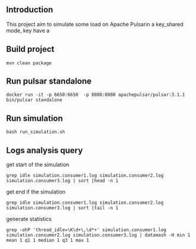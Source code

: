 ## Introduction

This project aim to simulate some load on Apache Pulsarin a key_shared mode, key have a  

## Build project
```
mvn clean package
```

## Run pulsar standalone
```
docker run -it -p 6650:6650  -p 8080:8080 apachepulsar/pulsar:3.1.1 bin/pulsar standalone
```

## Run simulation 
```
bash run_simulation.sh
```


## Logs analysis query   

get start of the simulation
```
grep idle simulation.consumer1.log simulation.consumer2.log simulation.consumer3.log | sort |head -n 1
```

get end if the simulation
```
grep idle simulation.consumer1.log simulation.consumer2.log simulation.consumer3.log | sort |tail -n 1
```

generate statistics
```
grep -ohP 'thread_idle=\K\d+\,\d*+' simulation.consumer1.log  simulation.consumer2.log simulation.consumer3.log | datamash -H min 1 mean 1 q1 1 median 1 q3 1 max 1
```